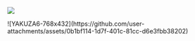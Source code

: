 <p align="left">
  <img src="https://api.boot.dev/v1/users/public/03e4f1f5-3f97-40f2-acf2-e19bceb8a188/thumbnail" >
</p>
![YAKUZA6-768x432](https://github.com/user-attachments/assets/0b1bf114-1d7f-401c-81cc-d6e3fbb38202)
